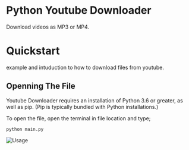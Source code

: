 # Python Youtube Downloader

Download videos as MP3 or MP4.

# Quickstart

example and intuduction to how to download files from youtube.

## Openning The File

Youtube Downloader requires an installation of Python 3.6 or greater, as well as pip. (Pip is typically bundled with Python installations.)

To open the file, open the terminal in file location and type;
```
python main.py
```

![Usage](https://s9.gifyu.com/images/ezgif.com-gif-maker555d40bb00d442a4.gif)
